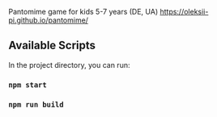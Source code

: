 Pantomime game for kids 5-7 years (DE, UA)
https://oleksii-pi.github.io/pantomime/

## Available Scripts

In the project directory, you can run:

### `npm start`

### `npm run build`
